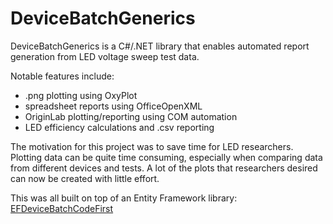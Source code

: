 # DeviceBatchGenerics

DeviceBatchGenerics is a C#/.NET library that enables automated report generation from LED voltage sweep test data.

Notable features include:
<ul>
  <li>.png plotting using OxyPlot</li>
  <li>spreadsheet reports using OfficeOpenXML</li>
  <li>OriginLab plotting/reporting using COM automation</li>
  <li>LED efficiency calculations and .csv reporting</li>
</ul>

The motivation for this project was to save time for LED researchers. Plotting data can be quite time consuming, especially when comparing data from different devices and tests. A lot of the plots that researchers desired can now be created with little effort.

This was all built on top of an Entity Framework library:
<a href="https://github.com/jakehyvonen/EFDeviceBatchCodeFirst">EFDeviceBatchCodeFirst</a>
